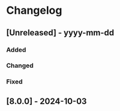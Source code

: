 # Changelog
## [Unreleased] - yyyy-mm-dd

### Added

### Changed

### Fixed

## [8.0.0] - 2024-10-03
